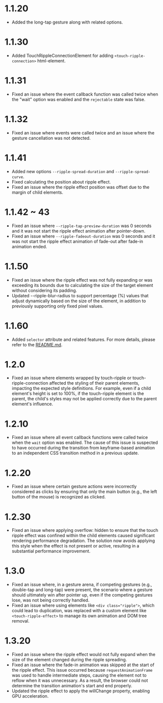 # 1.1.20
- Added the long-tap gesture along with related options.

# 1.1.30
- Added TouchRippleConnectionElement for adding `<touch-ripple-connection>` html-element.

# 1.1.31
- Fixed an issue where the event callback function was called twice when the "wait" option was enabled and the `rejectable` state was false.

# 1.1.32
- Fixed an issue where events were called twice and an issue where the gesture cancellation was not detected.

# 1.1.41
- Added new options `--ripple-spread-duration` and `--ripple-spread-curve`.
- Fixed calculating the position about ripple effect.
- Fixed an issue where the ripple effect position was offset due to the margin of child elements.

# 1.1.42 ~ 43
- Fixed an issue where `--ripple-tap-preview-duration` was 0 seconds and it was not start the ripple effect animation after pointer-down.
- Fixed an issue where `--ripple-fadeout-duration` was 0 seconds and it was not start the ripple effect animation of fade-out after fade-in animation ended.

# 1.1.50
- Fixed an issue where the ripple effect was not fully expanding or was exceeding its bounds due to calculating the size of the target element without considering its padding.
- Updated --ripple-blur-radius to support percentage (%) values that adjust dynamically based on the size of the element, in addition to previously supporting only fixed pixel values.

# 1.1.60
- Added `selector` attribute and related features. For more details, please refer to the [README.md](README.md#how-to-register-an-event-at-the-parent-level-and-apply-a-ripple-effect-to-a-specific-child-element).

# 1.2.0
- Fixed an issue where elements wrapped by touch-ripple or touch-ripple-connection affected the styling of their parent elements, impacting the expected style definitions. For example, even if a child element's height is set to 100%, if the touch-ripple element is the parent, the child's styles may not be applied correctly due to the parent element's influence.

# 1.2.10
- Fixed an issue where all event callback functions were called twice when the `wait` option was enabled. The cause of this issue is suspected to have occurred during the transition from keyframe-based animation to an independent CSS transition method in a previous update.

# 1.2.20
- Fixed an issue where certain gesture actions were incorrectly considered as clicks by ensuring that only the main button (e.g., the left button of the mouse) is recognized as clicked.

# 1.2.30
- Fixed an issue where applying overflow: hidden to ensure that the touch ripple effect was confined within the child elements caused significant rendering performance degradation. The solution now avoids applying this style when the effect is not present or active, resulting in a substantial performance improvement.

# 1.3.0
- Fixed an issue where, in a gesture arena, if competing gestures (e.g., double-tap and long-tap) were present, the scenario where a gesture should ultimately win after pointer up, even if the competing gestures lose, was not being correctly handled.
- Fixed an issue where using elements like `<div class="ripple">`, which could lead to duplication, was replaced with a custom element like `<touch-ripple-effect>` to manage its own animation and DOM tree removal.

# 1.3.20
- Fixed an issue where the ripple effect would not fully expand when the size of the element changed during the ripple spreading.
- Fixed an issue where the fade-in animation was skipped at the start of the ripple effect. This issue occurred because `requestAnimationFrame` was used to handle intermediate steps, causing the element not to reflow when it was unnecessary. As a result, the browser could not determine the transition animation's start and end properly.
- Updated the ripple effect to apply the willChange property, enabling GPU acceleration.